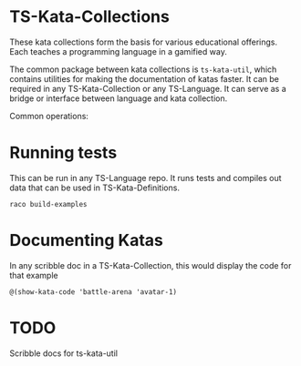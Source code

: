 # TS-Kata-Collections

These kata collections form the basis for various educational offerings.
Each teaches a programming language in a gamified way.

The common package between kata collections is `ts-kata-util`, which
contains utilities for making the documentation of katas faster.  It can
be required in any TS-Kata-Collection or any TS-Language.  It can serve
as a bridge or interface between language and kata collection.

Common operations:

# Running tests

This can be run in any TS-Language repo.  It runs tests and compiles out data
that can be used in TS-Kata-Definitions.  

```
raco build-examples
```

# Documenting Katas

In any scribble doc in a TS-Kata-Collection, this would display the code for that
example

```
@(show-kata-code 'battle-arena 'avatar-1) 
```

# TODO

Scribble docs for ts-kata-util
